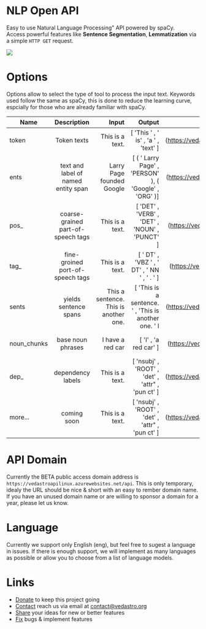 # NLP Open API
Easy to use Natural Language Processing" API powered by spaCy.</br>
Access powerful features like **Sentence Segmentation**, **Lemmatization** via a simple `HTTP GET` request.

<a href="#">
<img
  src="https://www.vedastro.org/images/nlp-api-url-guide.jpg">
</a>

# Options
Options allow to select the type of tool to process the input text.
Keywords used follow the same as spaCy, this is done to reduce the learning curve,
espcially for those who are already familiar with spaCy.


| Name        | Description     | Input | Output | Status  |
| ------------- |:-------------:| -----:|-----:|-----:|
| token       | Token texts                         | This is a text.           | [ 'This ' , ' is' , 'a ' , 'text' ] | [RUN](https://vedastroapilinux.azurewebsites.net/api/eng/token/This is a text.) |
| ents        | text and label of named entity span | Larry Page founded Google | [ ( ' Larry Page' , 'PERSON' ), ( 'Google' , 'ORG' )] | [RUN](https://vedastroapilinux.azurewebsites.net/api/eng/ents/Larry Page founded Google) |
| pos_        | coarse-grained part-of-speech tags  | This is a text.           | [ 'DET' , 'VERB' , 'DET' , 'NOUN' , 'PUNCT' ]         | [RUN](https://vedastroapilinux.azurewebsites.net/api/eng/pos_/This is a text.) |
| tag_        | fine-groined port-of-speech tags    | This is a text.           | [ ' DT' , 'VBZ ' , ' DT' , ' NN ' , ' . ' ]           | [RUN](https://vedastroapilinux.azurewebsites.net/api/eng/tag_/This is a text.) |
| sents       | yields sentence spans               | This a sentence. This is another one.| [ 'This is a sentence. ' , 'This is another one. ' l  | [RUN](https://vedastroapilinux.azurewebsites.net/api/eng/sents/This a sentence. This is another one.) |
| noun_chunks | base noun phrases                   | I have a red car          | [ 'I' , 'a red car' ]                                 | [RUN](https://vedastroapilinux.azurewebsites.net/api/eng/dep_/This is a text.) |
| dep_        | dependency labels                   | This is a text.           | [ 'nsubj' , 'ROOT' , 'det' , 'attr" , 'pun ct' ]      | [RUN](https://vedastroapilinux.azurewebsites.net/api/eng/token/This is a text.) |
| more...     | coming soon                         | This is a text.           | [ 'nsubj' , 'ROOT' , 'det' , 'attr" , 'pun ct' ]      | [RUN](https://vedastroapilinux.azurewebsites.net/api/eng/token/This is a text.) |


# API Domain
Currently the BETA public access domain address is `https://vedastroapilinux.azurewebsites.net/api`.
This is only temporary, idealy the URL should be nice & short with an easy to rember domain name.
If you have an unused domain name or are willing to sponsor a domain for a year, please let us know.

# Language
Currently we support only English (eng), but feel free to sugest a language in issues.
If there is enough support, we will implement as many languages as possible
or allow you to choose from a list of language models.

# Links
- [Donate](https://www.vedastro.org/Donate) to keep this project going
- [Contact](https://www.vedastro.org/Contact) reach us via email at contact@vedastro.org
- [Share](https://www.vedastro.org/Contact) your ideas for new or better features 
- [Fix](https://www.vedastro.org/Contact) bugs & implement features
